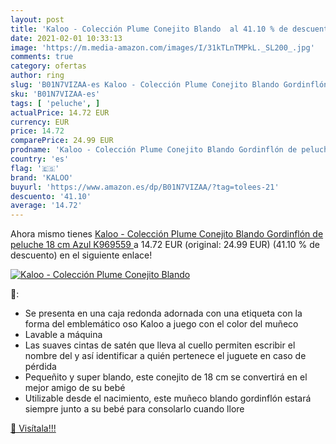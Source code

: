 ```yaml
---
layout: post
title: 'Kaloo - Colección Plume Conejito Blando  al 41.10 % de descuento'
date: 2021-02-01 10:33:13
image: 'https://m.media-amazon.com/images/I/31kTLnTMPkL._SL200_.jpg'
comments: true
category: ofertas
author: ring
slug: 'B01N7VIZAA-es Kaloo - Colección Plume Conejito Blando Gordinflón de...'
sku: 'B01N7VIZAA-es'
tags: [ 'peluche', ]
actualPrice: 14.72 EUR
currency: EUR
price: 14.72
comparePrice: 24.99 EUR
prodname: 'Kaloo - Colección Plume Conejito Blando Gordinflón de peluche 18 cm  Azul  K969559 '
country: 'es'
flag: '🇪🇸'
brand: 'KALOO'
buyurl: 'https://www.amazon.es/dp/B01N7VIZAA/?tag=tolees-21'
descuento: '41.10'
average: '14.72'
---
```


Ahora mismo tienes [Kaloo - Colección Plume Conejito Blando Gordinflón de peluche 18 cm  Azul  K969559 ](https://www.amazon.es/dp/B01N7VIZAA/?tag=tolees-21) a 14.72 EUR (original: 24.99 EUR) (41.10 %  de descuento) en el siguiente enlace!

[![Kaloo - Colección Plume Conejito Blando ](https://m.media-amazon.com/images/I/31kTLnTMPkL._SL200_.jpg)](https://www.amazon.es/dp/B01N7VIZAA/?tag=tolees-21)

🔎:

- Se presenta en una caja redonda adornada con una etiqueta con la forma del emblemático oso Kaloo a juego con el color del muñeco
- Lavable a máquina
- Las suaves cintas de satén que lleva al cuello permiten escribir el nombre del y así identificar a quién pertenece el juguete en caso de pérdida
- Pequeñito y super blando, este conejito de 18 cm se convertirá en el mejor amigo de su bebé
- Utilizable desde el nacimiento, este muñeco blando gordinflón estará siempre junto a su bebé para consolarlo cuando llore

[🛒 Visítala!!!](https://www.amazon.es/dp/B01N7VIZAA/?tag=tolees-21)

